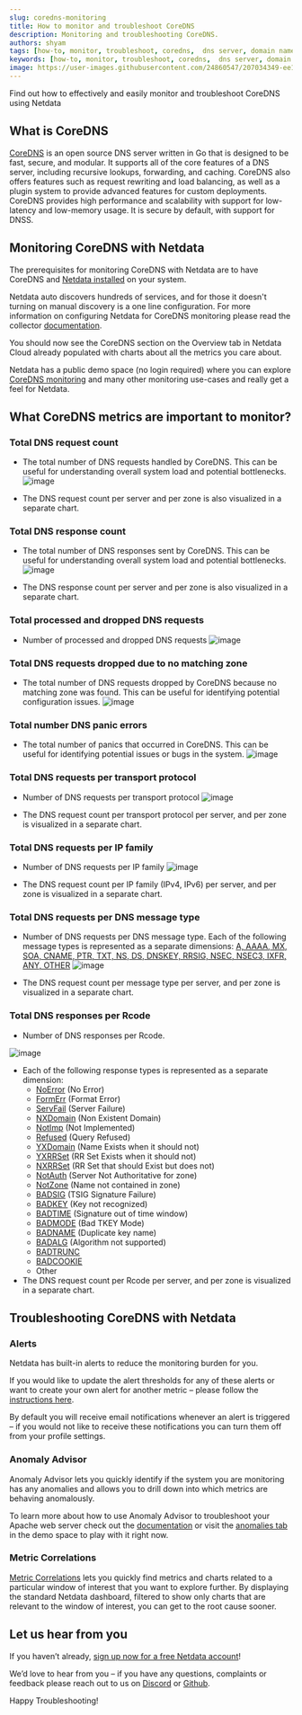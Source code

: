 ```yaml
---
slug: coredns-monitoring
title: How to monitor and troubleshoot CoreDNS
description: Monitoring and troubleshooting CoreDNS.
authors: shyam
tags: [how-to, monitor, troubleshoot, coredns,  dns server, domain name server, DNS management]
keywords: [how-to, monitor, troubleshoot, coredns,  dns server, domain name server, DNS management]
image: https://user-images.githubusercontent.com/24860547/207034349-ee1bbed6-4c89-43ab-bd06-5a3daa0c2c6c.png
---
```


Find out how to effectively and easily monitor and troubleshoot CoreDNS using Netdata

<!--truncate-->
## What is CoreDNS

[CoreDNS](https://coredns.io/) is an open source DNS server written in Go that is designed to be fast, secure, and modular. It supports all of the core features of a DNS server, including recursive lookups, forwarding, and caching. CoreDNS also offers features such as request rewriting and load balancing, as well as a plugin system to provide advanced features for custom deployments. CoreDNS provides high performance and scalability with support for low-latency and low-memory usage. It is secure by default, with support for DNSS.

## Monitoring CoreDNS with Netdata

The prerequisites for monitoring CoreDNS with Netdata are to have CoreDNS and [Netdata installed](https://learn.netdata.cloud/docs/cloud/get-started) on your system. 

Netdata auto discovers hundreds of services, and for those it doesn't turning on manual discovery is a one line configuration. For more information on configuring Netdata for CoreDNS monitoring please read the collector [documentation](https://learn.netdata.cloud/docs/agent/collectors/go.d.plugin/modules/coredns).

You should now see the CoreDNS section on the Overview tab in Netdata Cloud already populated with charts about all the metrics you care about.

Netdata has a public demo space (no login required) where you can explore [CoreDNS monitoring](https://app.netdata.cloud/spaces/netdata-demo/rooms/coredns/) and many other monitoring use-cases and really get a feel for Netdata.

## What CoreDNS metrics are important to monitor?

### Total DNS request count
 - The total number of DNS requests handled by CoreDNS. This can be useful for understanding overall system load and potential bottlenecks.
![image](https://user-images.githubusercontent.com/24860547/207034333-c43ed338-a876-4146-ad0c-c2cd433b1f5c.png)

 - The DNS request count per server and per zone is also visualized in a separate chart.

### Total DNS response count
 - The total number of DNS responses sent by CoreDNS. This can be useful for understanding overall system load and potential bottlenecks.
![image](https://user-images.githubusercontent.com/24860547/207034410-b03e16d9-a44a-4bcb-846e-6605ed2051de.png)

- The DNS response count per server and per zone is also visualized in a separate chart.

### Total processed and dropped DNS requests
 - Number of processed and dropped DNS requests
![image](https://user-images.githubusercontent.com/24860547/207034456-e430228c-0bfa-4383-a885-23e9058c9ab1.png)

### Total DNS requests dropped due to no matching zone
 - The total number of DNS requests dropped by CoreDNS because no matching zone was found. This can be useful for identifying potential configuration issues.
![image](https://user-images.githubusercontent.com/24860547/207034654-fbb986b6-67c8-4bdb-aba0-972b20fc6aa6.png)

### Total number DNS panic errors
 - The total number of panics that occurred in CoreDNS. This can be useful for identifying potential issues or bugs in the system.
 ![image](https://user-images.githubusercontent.com/24860547/207034688-79828ea6-bf11-4140-8a03-cda0cfb0eb4c.png)

### Total DNS requests per transport protocol
 - Number of DNS requests per transport protocol
![image](https://user-images.githubusercontent.com/24860547/207034779-1ac1fb6c-0d34-43d4-9e6d-83888d4e0b49.png)

- The DNS request count per transport protocol per server, and per zone is visualized in a separate chart.

### Total DNS requests per IP family
 - Number of DNS requests per IP family
 ![image](https://user-images.githubusercontent.com/24860547/207034858-5f1a7e32-b699-4913-96d3-79ca4ad83ca9.png)
 
 - The DNS request count per IP family (IPv4, IPv6) per server, and per zone is visualized in a separate chart.

### Total DNS requests per DNS message type
 - Number of DNS requests per DNS message type. Each of the following message types is represented as a separate dimensions: [A, AAAA, MX, SOA, CNAME, PTR, TXT, NS, DS, DNSKEY, RRSIG, NSEC, NSEC3, IXFR, ANY, OTHER](https://en.wikipedia.org/wiki/List_of_DNS_record_types)
 ![image](https://user-images.githubusercontent.com/24860547/207034934-b3609b31-d8de-4c25-b282-365ed76f28b9.png)
 
 - The DNS request count per message type per server, and per zone is visualized in a separate chart.

### Total DNS responses per Rcode
 - Number of DNS responses per Rcode. 
 
 ![image](https://user-images.githubusercontent.com/24860547/207034983-45e9711e-aa29-4c40-8a96-204db2c15329.png)

- Each of the following response types is represented as a separate dimension: 
  - [NoError](https://www.rfc-editor.org/rfc/rfc1035) (No Error)
  - [FormErr](https://www.rfc-editor.org/rfc/rfc1035) (Format Error)
  - [ServFail](https://www.rfc-editor.org/rfc/rfc1035) (Server Failure)
  - [NXDomain](https://www.rfc-editor.org/rfc/rfc1035) (Non Existent Domain)
  - [NotImp](https://www.rfc-editor.org/rfc/rfc1035) (Not Implemented)
  - [Refused](https://www.rfc-editor.org/rfc/rfc1035) (Query Refused)
  - [YXDomain](https://www.rfc-editor.org/rfc/rfc2136) (Name Exists when it should not)
  - [YXRRSet](https://www.rfc-editor.org/rfc/rfc2136) (RR Set Exists when it should not)
  - [NXRRSet](https://www.rfc-editor.org/rfc/rfc2136) (RR Set that should Exist but does not)
  - [NotAuth](https://www.rfc-editor.org/rfc/rfc2136) (Server Not Authoritative for zone)
  - [NotZone](https://www.rfc-editor.org/rfc/rfc2136) (Name not contained in zone)
  - [BADSIG](https://www.rfc-editor.org/rfc/rfc2845) (TSIG Signature Failure)
  - [BADKEY](https://www.rfc-editor.org/rfc/rfc2845) (Key not recognized)
  - [BADTIME](https://www.rfc-editor.org/rfc/rfc2845) (Signature out of time window)
  - [BADMODE](https://www.rfc-editor.org/rfc/rfc2930) (Bad TKEY Mode)
  - [BADNAME](https://www.rfc-editor.org/rfc/rfc2930) (Duplicate key name)
  - [BADALG](https://www.rfc-editor.org/rfc/rfc2930) (Algorithm not supported)
  - [BADTRUNC](https://www.rfc-editor.org/rfc/rfc2930) 
  - [BADCOOKIE](https://www.rfc-editor.org/rfc/rfc2930) 
  - Other
- The DNS request count per Rcode per server, and per zone is visualized in a separate chart.

## Troubleshooting CoreDNS with Netdata

### Alerts
Netdata has built-in alerts to reduce the monitoring burden for you. 

If you would like to update the alert thresholds for any of these alerts or want to create your own alert for another metric – please follow the [instructions here](https://learn.netdata.cloud/docs/monitor/configure-alarms).

By default you will receive email notifications whenever an alert is triggered – if you would not like to receive these notifications you can turn them off from your profile settings.

### Anomaly Advisor
Anomaly Advisor lets you quickly identify if the system you are monitoring has any anomalies and allows you to drill down into which metrics are behaving anomalously.

To learn more about how to use Anomaly Advisor to troubleshoot your Apache web server check out the [documentation](https://learn.netdata.cloud/docs/cloud/insights/anomaly-advisor) or visit the [anomalies tab](https://app.netdata.cloud/spaces/netdata-demo/rooms/apache/anomalies) in the demo space to play with it right now.
### Metric Correlations 
[Metric Correlations](https://learn.netdata.cloud/docs/cloud/insights/metric-correlations) lets you quickly find metrics and charts related to a particular window of interest that you want to explore further. By displaying the standard Netdata dashboard, filtered to show only charts that are relevant to the window of interest, you can get to the root cause sooner.

## Let us hear from you
If you haven’t already, [sign up now for a free Netdata account](https://app.netdata.cloud/?utm_campaign=technical&utm_source=content&utm_medium=blog&utm_content=coredns-monitoring)! 

We’d love to hear from you – if you have any questions, complaints or feedback please reach out to us on [Discord](https://discord.com/invite/mPZ6WZKKG2) or [Github](https://github.com/netdata/netdata/).

Happy Troubleshooting!
